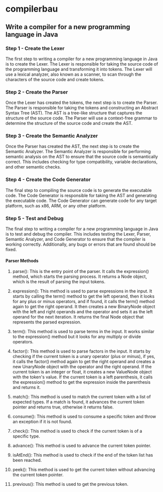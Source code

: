 # compilerbau

## Write a compiler for a new programming language in Java

### Step 1 - Create the Lexer
The first step to writing a compiler for a new programming language in Java is to create the Lexer. The Lexer is responsible for taking the source code of the programming language and transforming it into tokens. The Lexer will use a lexical analyzer, also known as a scanner, to scan through the characters of the source code and create tokens.

### Step 2 - Create the Parser
Once the Lexer has created the tokens, the next step is to create the Parser. The Parser is responsible for taking the tokens and constructing an Abstract Syntax Tree (AST). The AST is a tree-like structure that captures the structure of the source code. The Parser will use a context-free grammar to determine the structure of the source code and create the AST.

### Step 3 - Create the Semantic Analyzer
Once the Parser has created the AST, the next step is to create the Semantic Analyzer. The Semantic Analyzer is responsible for performing semantic analysis on the AST to ensure that the source code is semantically correct. This includes checking for type compatibility, variable declarations, and other semantic checks.

### Step 4 - Create the Code Generator
The final step to compiling the source code is to generate the executable code. The Code Generator is responsible for taking the AST and generating the executable code. The Code Generator can generate code for any target platform, such as x86, ARM, or any other platform.

### Step 5 - Test and Debug
The final step to writing a compiler for a new programming language in Java is to test and debug the compiler. This includes testing the Lexer, Parser, Semantic Analyzer, and Code Generator to ensure that the compiler is working correctly. Additionally, any bugs or errors that are found should be fixed.


#### Parser Methods
1. parse(): This is the entry point of the parser. It calls the expression() method, which starts the parsing process. It returns a Node object, which is the result of parsing the input tokens.

2. expression(): This method is used to parse expressions in the input. It starts by calling the term() method to get the left operand, then it looks for any plus or minus operators, and if found, it calls the term() method again to get the right operand. It then creates a new BinaryNode object with the left and right operands and the operator and sets it as the left operand for the next iteration. It returns the final Node object that represents the parsed expression.

3. term(): This method is used to parse terms in the input. It works similar to the expression() method but it looks for any multiply or divide operators.

4. factor(): This method is used to parse factors in the input. It starts by checking if the current token is a unary operator (plus or minus), if yes, it calls the factor() method again to get the right operand and creates a new UnaryNode object with the operator and the right operand. If the current token is an integer or float, it creates a new ValueNode object with the token's value. If the current token is a left parenthesis, it calls the expression() method to get the expression inside the parenthesis and returns it.

5. match(): This method is used to match the current token with a list of expected types. If a match is found, it advances the current token pointer and returns true, otherwise it returns false.

6. consume(): This method is used to consume a specific token and throw an exception if it is not found.

7. check(): This method is used to check if the current token is of a specific type.

8. advance(): This method is used to advance the current token pointer.

9. isAtEnd(): This method is used to check if the end of the token list has been reached.

10. peek(): This method is used to get the current token without advancing the current token pointer.

11. previous(): This method is used to get the previous token.
